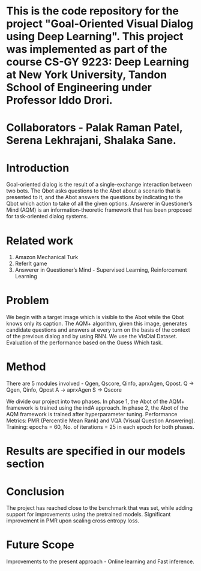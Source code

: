 # This is the code repository for the project "Goal-Oriented Visual Dialog using Deep Learning". This project was implemented as part of the course CS-GY 9223: Deep Learning at New York University, Tandon School of Engineering under Professor Iddo Drori. 
# Collaborators - Palak Raman Patel, Serena Lekhrajani, Shalaka Sane. 

# Introduction 
Goal-oriented dialog is the result of a single-exchange interaction between two bots. The Qbot asks questions to the Abot about a scenario that is presented to it, and the Abot answers the questions by indicating to the Qbot which action to take of all the given options. Answerer in Questioner’s Mind (AQM) is an information-theoretic framework that has been proposed for task-oriented dialog systems. 

# Related work
1. Amazon Mechanical Turk
2. ReferIt game
3. Answerer in Questioner’s Mind - Supervised Learning, Reinforcement Learning 

# Problem
We begin with a target image which is visible to the Abot while the Qbot knows only its caption. The AQM+ algorithm, given this image, generates candidate questions and answers at every turn on the basis of the context of the previous dialog and by using RNN. We use the VisDial Dataset. Evaluation of the performance based on the Guess Which task. 

# Method
There are 5 modules involved - Qgen, Qscore, Qinfo, aprxAgen, Qpost.
Q → Qgen, Qinfo, Qpost
A → aprxAgen
S → Qscore

We divide our project into two phases. In phase 1, the Abot of the AQM+ framework is trained using the indA approach. In phase 2, the Abot of the AQM framework is trained after hyperparameter tuning. Performance Metrics: PMR (Percentile Mean Rank) and VQA (Visual Question Answering). Training: epochs = 60, No. of iterations = 25 in each epoch for both phases.

# Results are specified in our models section

# Conclusion
The project has reached close to the benchmark that was set, while adding support for improvements using the pretrained models. Significant improvement in PMR upon scaling cross entropy loss.

# Future Scope
Improvements to the present approach - Online learning and Fast inference.


